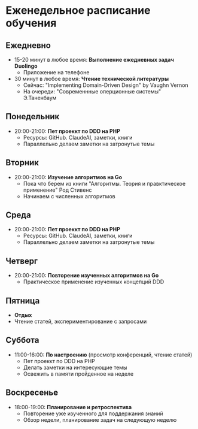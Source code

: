
# Еженедельное расписание обучения

## Ежедневно
- 15-20 минут в любое время: **Выполнение ежедневных задач Duolingo**
  - Приложение на телефоне
- 30 минут в любое время: **Чтение технической литературы**
	- Сейчас: "Implementing Domain-Driven Design" by Vaughn Vernon
	- На очереди: "Современнные оперционные системы" Э.Таненбаум

## Понедельник
- 20:00-21:00: **Пет проеккт по DDD на PHP**
  - Ресурсы: GitHub. ClaudeAI, заметки, книги
  - Параллельно делаем заметки на затронутые темы

## Вторник
- 20:00-21:00: **Изучение алгоритмов на Go**
  - Пока что берем из книги "Алгоритмы. Теория и правктическое применение" Род Стивенс
  - Начинаем с численных алгоритмов

## Среда
- 20:00-21:00: **Пет проеккт по DDD на PHP**
  - Ресурсы: GitHub. ClaudeAI, заметки, книги
  - Параллельно делаем заметки на затронутые темы

## Четверг
- 20:00-21:00: **Повторение изученных алгоритмов на Go**
  - Практическое применение изученных концепций DDD

## Пятница
-  **Отдых**
  - Чтение статей, экспериментирование с запросами

## Суббота
- 11:00-16:00: **По настроению** (просмотр конференций, чтение статей)
  - Пет проеккт по DDD на PHP
  - Делать заметки на интересующие темы
  - Освежить в памяти пройденное на неделе

## Воскресенье
- 18:00-19:00: **Планирование и ретроспектива**
  - Повторение уже изученного для поддержания знаний
  - Обзор недели, планирование задач на следующую неделю


